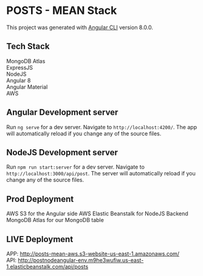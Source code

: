 # POSTS - MEAN Stack

This project was generated with [Angular CLI](https://github.com/angular/angular-cli) version 8.0.0.

## Tech Stack
MongoDB Atlas
<br/>
ExpressJS
<br/>
NodeJS
<br/>
Angular 8
<br/>
Angular Material
<br/>
AWS

## Angular Development server

Run `ng serve` for a dev server. Navigate to `http://localhost:4200/`. The app will automatically reload if you change any of the source files.

## NodeJS Development server
Run `npm run start:server` for a dev server. Navigate to `http://localhost:3000/api/post`. The server will automatically reload if you change any of the source files.

## Prod Deployment
AWS S3 for the Angular side
AWS Elastic Beanstalk for NodeJS Backend
MongoDB Atlas for our MongoDB table

## LIVE Deployment
APP: http://posts-mean-aws.s3-website-us-east-1.amazonaws.com/
<br/>
API: http://postnodeangular-env.m9he3wufiw.us-east-1.elasticbeanstalk.com/api/posts


